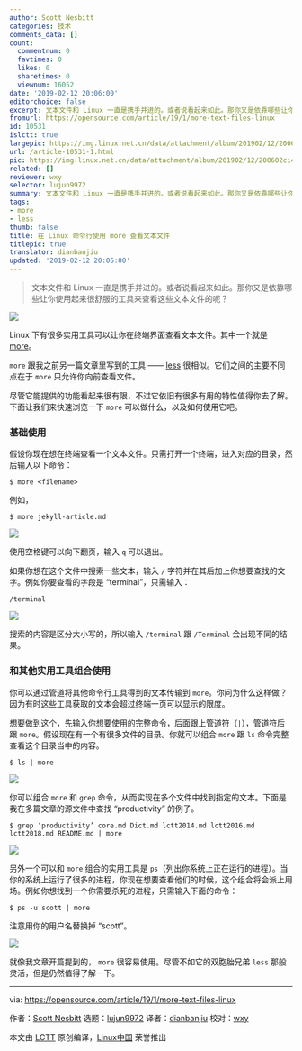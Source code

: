 ```yaml
---
author: Scott Nesbitt
categories: 技术
comments_data: []
count:
  commentnum: 0
  favtimes: 0
  likes: 0
  sharetimes: 0
  viewnum: 16052
date: '2019-02-12 20:06:00'
editorchoice: false
excerpt: 文本文件和 Linux 一直是携手并进的。或者说看起来如此。那你又是依靠哪些让你使用起来很舒服的工具来查看这些文本文件的呢？
fromurl: https://opensource.com/article/19/1/more-text-files-linux
id: 10531
islctt: true
largepic: https://img.linux.net.cn/data/attachment/album/201902/12/200602ci4sw6jj5r6vvo7j.jpg
url: /article-10531-1.html
pic: https://img.linux.net.cn/data/attachment/album/201902/12/200602ci4sw6jj5r6vvo7j.jpg.thumb.jpg
related: []
reviewer: wxy
selector: lujun9972
summary: 文本文件和 Linux 一直是携手并进的。或者说看起来如此。那你又是依靠哪些让你使用起来很舒服的工具来查看这些文本文件的呢？
tags:
- more
- less
thumb: false
title: 在 Linux 命令行使用 more 查看文本文件
titlepic: true
translator: dianbanjiu
updated: '2019-02-12 20:06:00'
---
```



> 
> 文本文件和 Linux 一直是携手并进的。或者说看起来如此。那你又是依靠哪些让你使用起来很舒服的工具来查看这些文本文件的呢？
> 
> 
> 


![](/data/attachment/album/201902/12/200602ci4sw6jj5r6vvo7j.jpg)


Linux 下有很多实用工具可以让你在终端界面查看文本文件。其中一个就是 [more](https://en.wikipedia.org/wiki/More_(command))。


`more` 跟我之前另一篇文章里写到的工具 —— [less](https://opensource.com/article/18/4/using-less-view-text-files-command-line) 很相似。它们之间的主要不同点在于 `more` 只允许你向前查看文件。


尽管它能提供的功能看起来很有限，不过它依旧有很多有用的特性值得你去了解。下面让我们来快速浏览一下 `more` 可以做什么，以及如何使用它吧。


### 基础使用


假设你现在想在终端查看一个文本文件。只需打开一个终端，进入对应的目录，然后输入以下命令：



```
$ more <filename>
```

例如，



```
$ more jekyll-article.md
```

![](/data/attachment/album/201902/12/200605qhljjl1t0yfavy44.png)


使用空格键可以向下翻页，输入 `q` 可以退出。


如果你想在这个文件中搜索一些文本，输入 `/` 字符并在其后加上你想要查找的文字。例如你要查看的字段是 “terminal”，只需输入：



```
/terminal
```

![](/data/attachment/album/201902/12/200609pu62gjq2j928j7h7.png)


搜索的内容是区分大小写的，所以输入 `/terminal` 跟 `/Terminal` 会出现不同的结果。


### 和其他实用工具组合使用


你可以通过管道将其他命令行工具得到的文本传输到 `more`。你问为什么这样做？因为有时这些工具获取的文本会超过终端一页可以显示的限度。


想要做到这个，先输入你想要使用的完整命令，后面跟上管道符（`|`），管道符后跟 `more`。假设现在有一个有很多文件的目录。你就可以组合 `more` 跟 `ls` 命令完整查看这个目录当中的内容。



```
$ ls | more
```

![](/data/attachment/album/201902/12/200613o1hxn0ih00c10ld1.png)


你可以组合 `more` 和 `grep` 命令，从而实现在多个文件中找到指定的文本。下面是我在多篇文章的源文件中查找 “productivity” 的例子。



```
$ grep ‘productivity’ core.md Dict.md lctt2014.md lctt2016.md lctt2018.md README.md | more
```

![](/data/attachment/album/201902/12/200627svpwypo4e0w5w1hl.png)


另外一个可以和 `more` 组合的实用工具是 `ps`（列出你系统上正在运行的进程）。当你的系统上运行了很多的进程，你现在想要查看他们的时候，这个组合将会派上用场。例如你想找到一个你需要杀死的进程，只需输入下面的命令：



```
$ ps -u scott | more
```

注意用你的用户名替换掉 “scott”。


![](/data/attachment/album/201902/12/200635ur462km0gk3pfpt7.png)


就像我文章开篇提到的， `more` 很容易使用。尽管不如它的双胞胎兄弟 `less` 那般灵活，但是仍然值得了解一下。




---


via: <https://opensource.com/article/19/1/more-text-files-linux>


作者：[Scott Nesbitt](https://opensource.com/users/scottnesbitt) 选题：[lujun9972](https://github.com/lujun9972) 译者：[dianbanjiu](https://github.com/dianbanjiu) 校对：[wxy](https://github.com/wxy)


本文由 [LCTT](https://github.com/LCTT/TranslateProject) 原创编译，[Linux中国](https://linux.cn/) 荣誉推出